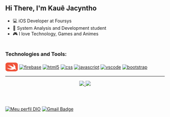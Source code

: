 ## Hi There, I'm Kauê Jacyntho 


- 💻 iOS Developer at Foursys
- 🏫 System Analysis and Development student
- 🎮 I love Technology, Games and Animes
<br><br>

<h3 align="left">Technologies and Tools:</h3>
<p style="text-align:left">

 <img align="center" alt="Mih-Swift" height="30" width="40" src="https://raw.githubusercontent.com/devicons/devicon/00f02ef57fb7601fd1ddcc2fe6fe670fef3ae3e4/icons/swift/swift-original.svg">
<a href="https://firebase.google.com/" target="blank"><img align="center" src="https://e7.pngegg.com/pngimages/119/167/png-clipart-firebase-cloud-messaging-google-developers-software-development-kit-google-angle-triangle-thumbnail.png" alt="firebase" height="30" width="30" /></a>
<a href="https://www.w3schools.com/html/" target="blank"><img align="center" src="https://icons.iconarchive.com/icons/cornmanthe3rd/plex/256/Other-html-5-icon.png" alt="html5" height="30" width="30" /></a>
<a href="https://www.w3schools.com/css/" target="blank"><img align="center" src="https://cdn.iconscout.com/icon/free/png-256/css-131-722685.png" alt="css" height="30" width="30" /></a>
<a href="https://www.javascript.com/" target="blank"><img align="center" src="https://icon-library.com/images/javascript-icon-png/javascript-icon-png-7.jpg" alt="javascript" height="30" width="30" /></a>
<a href="https://code.visualstudio.com/" target="blank"><img align="center" src="https://cdn.icon-icons.com/icons2/2107/PNG/512/file_type_vscode_icon_130084.png" alt="vscode" height="30" width="30" /></a>
<a href="https://getbootstrap.com/" target="blank"><img align="center" src="https://www.digitalkure.com/wp-content/uploads/2019/01/bootstrap-1.png" alt="bootstrap" height="30" width="30" /></a>
</p>
<hr></hr>

<div align="center">
  <a href="https://github.com/kauekaj">
  <img height="180em" src="https://github-readme-stats.vercel.app/api?username=kauekaj&show_icons=true&theme=dracula&include_all_commits=true&count_private=true"/>
  <img height="180em" src="https://github-readme-stats.vercel.app/api/top-langs/?username=kauekaj&layout=compact&langs_count=7&theme=dracula"/>
</div>


<br><br>

[![Meu perfil DIO](https://img.shields.io/badge/Meu%20perfil-DIO-orange)](https://web.digitalinnovation.one/users/kauekaj?tab=achievements) [![Gmail Badge](https://img.shields.io/badge/-kauekaj@gmail.com-c14438?style=flat-square&logo=Gmail&logoColor=white&link=mailto:kauekaj@gmail.com)](mailto:kauekaj@gmail.com)






